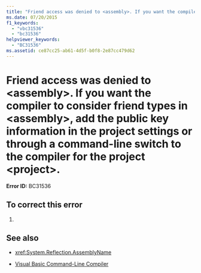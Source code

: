 ```yaml
---
title: "Friend access was denied to <assembly>. If you want the compiler to consider friend types in <assembly>, add the public key information in the project settings or through a command-line switch to the compiler for the project <project>."
ms.date: 07/20/2015
f1_keywords: 
  - "vbc31536"
  - "bc31536"
helpviewer_keywords: 
  - "BC31536"
ms.assetid: ce87cc25-ab61-4d5f-b0f8-2e87cc479d62
---
```

# Friend access was denied to \<assembly>. If you want the compiler to consider friend types in \<assembly>, add the public key information in the project settings or through a command-line switch to the compiler for the project \<project>.
**Error ID:** BC31536  
  
## To correct this error  
  
1.  
  
## See also
- <xref:System.Reflection.AssemblyName>

- [Visual Basic Command-Line Compiler](../../visual-basic/reference/command-line-compiler/index.md)
